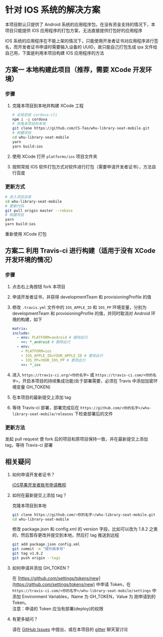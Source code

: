 # 针对 IOS 系统的解决方案

本项目默认只提供了 Android 系统的应用程序包，在没有资金支持的情况下，本项目只能提供 IOS 应用程序的打包方案，无法直接提供打包好的应用程序

IOS 系统的应用程序在不能上架的情况下，只能使用开发者证书对应用程序进行签名，而开发者证书申请时需要输入设备的 UUID，故只能自己打包生成 ipa 文件给自己用，下面是利用本项目构建 IOS 应用程序的方法

## 方案一 本地构建此项目（推荐，需要 XCode 开发环境）

### 步骤

1. 克隆本项目到本地并构建 XCode 工程

    ```bash
    # 全局安装 cordova-cli
    npm i -g cordova
    # 克隆本项目到本地
    git clone https://github.com/CS-Tao/whu-library-seat-mobile.git
    # 构建项目
    cd whu-library-seat-mobile
    yarn
    yarn build:ios
    ```
1. 使用 XCode 打开 `platforms/ios` 项目文件夹
1. 按照常规 IOS 软件打包方式对软件进行打包（需要申请开发者证书），方法自行百度

### 更新方式

```bash
# 进入项目目录
cd whu-library-seat-mobile
# 更新代码
git pull origin master --rebase
# 构建项目
yarn
yarn build:ios
```
重新使用 XCode 打包

## 方案二 利用 Travis-ci 进行构建（适用于没有 XCode 开发环境的情况）

### 步骤

1. 点击右上角按钮 fork 本项目
1. 申请开发者证书，并获得 developmentTeam 和 provisioningProfile 的值
1. 修改 `.travis.yml` 文件中的 `IOS_APPLE_ID` 和 `IOS_PP` 环境变量，分别为 developmentTeam 和 provisioningProfile 的值，并同时取消对 Android 环境的构建，如下

    ```yml
    matrix:
    include:
      - env: PLATFORM=android # 删除此行
        <<: *_android # 删除此行
      - env:
        - PLATFORM=ios
        - IOS_APPLE_ID=YOUR_APPLE_ID # 更改此行
        - IOS_PP=YOUR_IOS_PP # 更改此行
        <<: *_ios
    ```
1. 进入 `https://travis-ci.org/<你的名字>` 或 `https://travis-ci.com/<你的名字>`，开启本项目的持续集成功能(处于部署需要，必须在 Travis 中添加加密环境变量 GH_TOKEN)
1. 在本项目的最新提交上添加 tag
1. 等待 Travis-ci 部署，部署完成后在 `https://github.com/<你的名字>/whu-library-seat-mobile/releases` 下检查部署后的文件

### 更新方法

发起 pull request 使 fork 后的项目和原项目保持一致，并在最新提交上添加 tag，等待 Travis-ci 部署

## 相关疑问

1. 如何申请开发者证书？

    [iOS苹果开发者账号申请教程](http://www.applicationloader.net/blog/zh/547.html)

1. 如何在最新提交上添加 tag？

    克隆本项目到本地
    ```bash
    git clone https://github.com/<你的名字>/whu-library-seat-mobile.git
    cd whu-library-seat-mobile
    ```
    修改 package.json 和 config.xml 的 version 字段，比如可以改为 1.8.2 之类的，然后暂存更改并提交到本地，然后打 tag 推送到远程
    ```bash
    git add package.json config.xml
    git commit -m "提升版本号"
    git tag v1.8.2
    git push origin --tags
    ```

1. 如何申请并添加 GH_TOKEN？

    在 [https://github.com/settings/tokens/new](https://github.com/settings/tokens/new) 中申请 Token，在 `https://travis-ci.com/<你的名字>/whu-library-seat-mobile/settings` 中添加 Environment Variables，Name 为 GH_TOKEN，Value 为 刚申请到的 Token。<br/>
    注意：申请的 Token 应当有部署(deploy)的权限

1. 有更多疑问？

    请在 [GitHub Issues](https://github.com/CS-Tao/whu-library-seat-mobile/issues) 中提出，或在本项目的 [gitter](https://gitter.im/whu-library-seat/Lobby) 聊天室讨论
